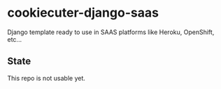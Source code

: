 cookiecuter-django-saas
=======================

Django template ready to use in SAAS platforms like Heroku, OpenShift, etc...

State
-----

This repo is not usable yet.

